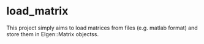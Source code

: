 # load_matrix
This project simply aims to load matrices from files (e.g. matlab format) and store them in EIgen::Matrix objectss.
